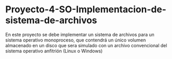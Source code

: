 # Proyecto-4-SO-Implementacion-de-sistema-de-archivos
En este proyecto se debe implementar un sistema de archivos para un sistema operativo monoproceso, que contendrá un único volumen almacenado en un disco que sera simulado con un archivo convencional del sistema operativo anfitrión (Linux o Windows)
